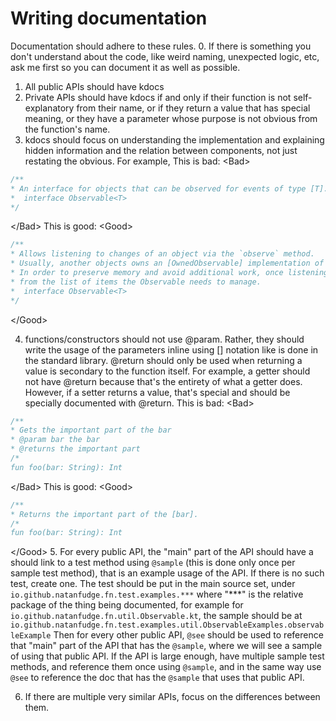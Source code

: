 # Writing documentation
Documentation should adhere to these rules.
0. If there is something you don't understand about the code, like weird naming, unexpected logic, etc, ask me first so you can document it as well as possible. 
1. All public APIs should have kdocs
2. Private APIs should have kdocs if and only if their function is not self-explanatory from their name, or if they return a value
that has special meaning, or they have a parameter whose purpose is not obvious from the function's name.
3. kdocs should focus on understanding the implementation and explaining hidden information and the relation between components, not just restating the obvious. For example,
This is bad:
\<Bad>
```kotlin
/**
* An interface for objects that can be observed for events of type [T].
*  interface Observable<T>
*/
```
\</Bad>
This is good:
\<Good>
```kotlin
/**
* Allows listening to changes of an object via the `observe` method.
* Usually, another objects owns an [OwnedObservable] implementation of this interface, and emits value to it, which you will receive by calling `observe`.
* In order to preserve memory and avoid additional work, once listening to an observable is no longer required, the `detach` method should be called, as it removes the listener
* from the list of items the Observable needs to manage.
*  interface Observable<T>
*/
```
\</Good>

4. functions/constructors should not use @param. Rather, they should write the usage of the parameters inline using [] notation like is done in the standard library. @return should only be used when returning a value is secondary to the function itself. For example, a getter should not have @return because that's the entirety of what a getter does. However, if a setter returns a value, that's special and should be specially documented with @return.
This is bad:
\<Bad>
```kotlin
/**
* Gets the important part of the bar
* @param bar the bar
* @returns the important part
/*
fun foo(bar: String): Int
```

\</Bad>
This is good:
\<Good>
```kotlin
/**
* Returns the important part of the [bar].
/*
fun foo(bar: String): Int
```
\</Good>
5. For every public API, the "main" part of the API should have a should link to a test method using `@sample` (this is done only once per sample test method), that is an example usage of the API.
   If there is no such test, create one.
   The test should be put in the main source set, under `io.github.natanfudge.fn.test.examples.***` where "***" is the relative package of the thing being documented,
   for example for `io.github.natanfudge.fn.util.Observable.kt`, the sample should be at `io.github.natanfudge.fn.test.examples.util.ObservableExamples.observableExample`
Then for every other public API, `@see` should be used to reference that "main" part of the API that has the `@sample`, where we will see a sample of using that public API. 
If the API is large enough, have multiple sample test methods, and reference them once using `@sample`, and in the same way use `@see` to reference the doc that has the `@sample` that uses that public API. 

6. If there are multiple very similar APIs, focus on the differences between them. 